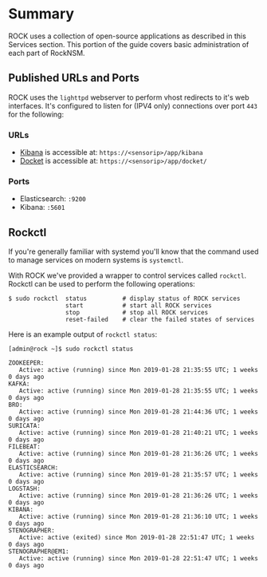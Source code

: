# Summary

ROCK uses a collection of open-source applications as described in this Services
section. This portion of the guide covers basic administration of each part of
RockNSM.


## Published URLs and Ports

ROCK uses the `lighttpd` webserver to perform vhost redirects to it's web
interfaces. It's configured to listen for (IPV4 only) connections over
port `443` for the following:  

### URLs

* [Kibana](kibana.md) is accessible at: `https://<sensorip>/app/kibana`  
* [Docket](docket.md) is accessible at: `https://<sensorip>/app/docket/`  


### Ports

* Elasticsearch: `:9200`
* Kibana: `:5601`


## Rockctl

If you're generally familiar with systemd you'll know that the command used to
manage services on modern systems is `systemctl`.  

With ROCK we've provided a wrapper to control services called `rockctl`. Rockctl
can be used to perform the following operations:  

```shell
$ sudo rockctl  status          # display status of ROCK services
                start           # start all ROCK services
                stop            # stop all ROCK services
                reset-failed    # clear the failed states of services
```

Here is an example output of `rockctl status`:  

```shell
[admin@rock ~]$ sudo rockctl status

ZOOKEEPER:
   Active: active (running) since Mon 2019-01-28 21:35:55 UTC; 1 weeks 0 days ago
KAFKA:
   Active: active (running) since Mon 2019-01-28 21:35:55 UTC; 1 weeks 0 days ago
BRO:
   Active: active (running) since Mon 2019-01-28 21:44:36 UTC; 1 weeks 0 days ago
SURICATA:
   Active: active (running) since Mon 2019-01-28 21:40:21 UTC; 1 weeks 0 days ago
FILEBEAT:
   Active: active (running) since Mon 2019-01-28 21:36:26 UTC; 1 weeks 0 days ago
ELASTICSEARCH:
   Active: active (running) since Mon 2019-01-28 21:35:57 UTC; 1 weeks 0 days ago
LOGSTASH:
   Active: active (running) since Mon 2019-01-28 21:36:26 UTC; 1 weeks 0 days ago
KIBANA:
   Active: active (running) since Mon 2019-01-28 21:36:10 UTC; 1 weeks 0 days ago
STENOGRAPHER:
   Active: active (exited) since Mon 2019-01-28 22:51:47 UTC; 1 weeks 0 days ago
STENOGRAPHER@EM1:
   Active: active (running) since Mon 2019-01-28 22:51:47 UTC; 1 weeks 0 days ago
```
